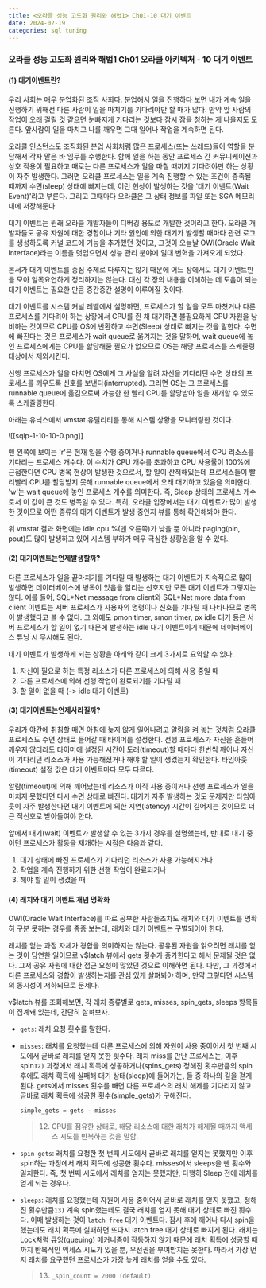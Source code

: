```yaml
---
title: <오라클 성능 고도화 원리와 해법1> Ch01-10 대기 이벤트
date: 2024-02-19
categories: sql tuning
---
```



### 오라클 성능 고도화 원리와 해법1 Ch01 오라클 아키텍처 - 10 대기 이벤트

#### (1) 대기이벤트란?

우리 사회는 매우 분업화된 조직 사회다. 분업해서 일을 진행하다 보면 내가 계속 일을 진행하기 위해선 다른 사람이 일을 마치기를 기다려야만 할 때가 많다.
만약 앞 사람의 작업이 오래 걸릴 것 같으면 눈빠지게 기다리는 것보다 잠시 잠을 청하는 게 나을지도 모른다. 앞사람이 일을 마치고 나를 깨우면 그때 일어나 작업을 계속하면 된다.

오라클 인스턴스도 조직화된 분업 사회처럼 많은 프로세스(또는 쓰레드)들이 역할을 분담해서 각자 맡은 바 임무를 수행한다. 함께 일을 하는 동안 프로세스 간 커뮤니케이션과 상호 작용이 필요하고 때로는 다른 프로세스가 일을 마칠 때까지 기다려야만 하는 상황이 자주 발생한다. 그러면 오라클 프로세스는 일을 계속 진행할 수 있는 조건이 충족될 때까지 수면(sleep) 상태에 빠지는데, 이런 현상이 발생하는 것을 '대기 이벤트(Wait Event)'라고 부른다. 그리고 그때마다 오라클은 그 상태 정보를 파일 또는 SGA 메모리 내에 저장해둔다.

대기 이벤트는 원래 오라클 개발자들이 디버깅 용도로 개발한 것이라고 한다.
오라클 개발자들도 공유 자원에 대한 경합이나 기타 원인에 의한 대기가 발생할 때마다 관련 로그를 생성하도록 커널 코드에 기능을 추가했던 것이고, 그것이 오늘날 OWI(Oracle Wait Interface)라는 이름을 덧입으면서 성능 관리 분야에 일대 변혁을 가져오게 되었다.

본서가 대기 이벤트를 중심 주제로 다루지는 않기 때문에 어느 장에서도 대기 이벤트만을 모아 일목요연하게 정리하지는 않는다. 대신 각 장의 내용을 이해하는 데 도움이 되는 대기 이벤트는 필요한 만큼 중간중간 설명이 이루어질 것이다.

대기 이벤트를 시스템 커널 레벨에서 설명하면, 프로세스가 할 일을 모두 마쳤거나 다른 프로세스를 기다려야 하는 상황에서 CPU를 쥔 채 대기하면 불필요하게 CPU 자원을 낭비하는 것이므로 CPU를 OS에 반환하고 수면(Sleep) 상태로 빠지는 것을 말한다. 수면에 빠진다는 것은 프로세스가 wait queue로 옮겨지는 것을 말하며, wait queue에 놓인 프로세스에게는 CPU를 할당해줄 필요가 없으므로 OS는 해당 프로세스를 스케줄링 대상에서 제외시킨다.

선행 프로세스가 일을 마치면 OS에게 그 사실을 알려 자신을 기다리던 수면 상태의 프로세스를 깨우도록 신호를 보낸다(interrupted). 그러면 OS는 그 프로세스를 runnable queue에 옮김으로써 가능한 한 빨리 CPU를 할당받아 일을 재개할 수 있도록 스케쥴링한다.

아래는 유닉스에서 vmstat 유틸리티를 통해 시스템 상황을 모니터링한 것이다.

![[sqlp-1-10-10-0.png]]

맨 왼쪽에 보이는 'r'은 현재 일을 수행 중이거나 runnable queue에서 CPU 리소스를 기다리는 프로세스 개수다. 이 수치가 CPU 개수를 초과하고 CPU 사용률이 100%에 근접한다면 CPU 병목 현상이 발생한 것으로서, 할 일이 산적해있는데 프로세스들이 빨리빨리 CPU를 할당받지 못해 runnable queue에서 오래 대기하고 있음을 의미한다.
'w'는 wait queue에 놓인 프로세스 개수를 의미한다. 즉, Sleep 상태의 프로세스 개수로서 이 값이 큰 것도 병목일 수 있다. 특히, 오라클 입장에서는 대기 이벤트가 많이 발생한 것이므로 어떤 종류의 대기 이벤트가 발생 중인지 뷰를 통해 확인해봐야 한다.

위 vmstat 결과 화면에는 idle cpu %(맨 오른쪽)가 낮을 뿐 아니라 paging(pin, pout)도 많이 발생하고 있어 시스템 부하가 매우 극심한 상황임을 알 수 있다.

#### (2) 대기이벤트는언제발생할까?

다른 프로세스가 일을 끝마치기를 기다릴 때 발생하는 대기 이벤트가 지속적으로 많이 발생하면 데이터베이스에 병목이 있음을 알리는 신호지만 모든 대기 이벤트가 그렇지는 않다. 예를 들어, SQL\*Net message from client와 SQL\*Net more data from client 이벤트는 서버 프로세스가 사용자의 명령이나 신호를 기다릴 때 나타나므로 병목이 발생했다고 볼 수 없다. 그 외에도 pmon timer, smon timer, px idle 대기 등은 서버 프로세스가 할 일이 없기 때문에 발생하는 idle 대기 이벤트이기 때문에 데이터베이스 튜닝 시 무시해도 된다.

대기 이벤트가 발생하게 되는 상황을 아래와 같이 크게 3가지로 요약할 수 있다.

1. 자신이 필요로 하는 특정 리소스가 다른 프로세스에 의해 사용 중일 때
2. 다른 프로세스에 의해 선행 작업이 완료되기를 기다릴 때
3. 할 일이 없을 때 (-> idle 대기 이벤트)

#### (3) 대기이벤트는언제사라질까? 

우리가 야간에 취침할 때면 아침에 늦지 않게 일어나려고 알람을 켜 놓는 것처럼 오라클 프로세스도 수면 상태로 들어갈 때 타이머를 설정한다. 선행 프로세스가 자신을 흔들어 깨우지 않더라도 타이머에 설정된 시간이 도래(timeout)할 때마다 한번씩 깨어나 자신이 기다리던 리소스가 사용 가능해졌거나 해야 할 일이 생겼는지 확인한다. 타임아웃(timeout) 설정 값은 대기 이벤트마다 모두 다르다.

알람(timeout)에 의해 깨어났는데 리소스가 아직 사용 중이거나 선행 프로세스가 일을 마치지 못했다면 다시 수면 상태로 빠진다. 대기가 자주 발생하는 것도 문제지만 타임아웃이 자주 발생한다면 대기 이벤트에 의한 지연(latency) 시간이 길어지는 것이므로 더 큰 적신호로 받아들여야 한다.

앞에서 대기(wait) 이벤트가 발생할 수 있는 3가지 경우를 설명했는데, 반대로 대기 중이던 프로세스가 활동을 재개하는 시점은 다음과 같다.

1. 대기 상태에 빠진 프로세스가 기다리던 리소스가 사용 가능해지거나
2. 작업을 계속 진행하기 위한 선행 작업이 완료되거나
3. 해야 할 일이 생겼을 때

#### (4) 래치와 대기 이벤트 개념 명확화

OWI(Oracle Wait Interface)를 따로 공부한 사람들조차도 래치와 대기 이벤트를 명확히 구분 못하는 경우를 종종 보는데, 래치와 대기 이벤트는 구별되어야 한다.

래치를 얻는 과정 자체가 경합을 의미하지는 않는다. 공유된 자원을 읽으려면 래치를 얻는 것이 당연한 일이므로 v$latch 뷰에서 gets 횟수가 증가한다고 해서 문제될 것은 없다. 그저 공유 자원에 대한 접근 요청이 많았던 것으로 이해하면 된다. 다만, 그 과정에서 다른 프로세스와 경합이 발생하는지를 관심 있게 살펴봐야 하며, 만약 그렇다면 시스템의 동시성이 저하되므로 문제다.

v$latch 뷰를 조회해보면, 각 래치 종류별로 gets, misses, spin_gets, sleeps 항목들이 집계돼 있는데, 간단히 살펴보자.

- `gets`: 래치 요청 횟수를 말한다.

- `misses`: 래치를 요청했는데 다른 프로세스에 의해 자원이 사용 중이어서 첫 번째 시도에서 곧바로 래치를 얻지 못한 횟수다.
	래치 miss를 만난 프로세스는, 이후 spin`12)` 과정에서 래치 획득에 성공하거나(spins_gets) 정해진 횟수만큼의 spin 후에도 래치 획득에 실패해 대기 상태(sleep)에 들어가는, 둘 중 하나의 길을 걷게 된다.
	gets에서 misses 횟수를 빼면 다른 프로세스의 래치 해제를 기다리지 않고 곧바로 래치 획득에 성공한 횟수(simple_gets)가 구해진다.
	
	`simple_gets = gets - misses`

	> 12) CPU를 점유한 상태로, 해당 리소스에 대한 래치가 해제될 때까지 액세스 시도를 반복하는 것을 말함.

- `spin gets`: 래치를 요청한 첫 번째 시도에서 곧바로 래치를 얻지는 못했지만 이후 spin하는 과정에서 래치 획득에 성공한 횟수다. misses에서 sleeps을 뺀 횟수와 일치한다. 즉, 첫 번째 시도에서 래치를 얻지는 못했지만, 다행히 Sleep 전에 래치를 얻게 되는 경우다.

- `sleeps`: 래치를 요청했는데 자원이 사용 중이어서 곧바로 래치를 얻지 못했고, 정해진 횟수만큼`13)` 계속 spin했는데도 결국 래치를 얻지 못해 대기 상태로 빠진 횟수다. 이때 발생하는 것이 `latch free` 대기 이벤트다. 잠시 후에 깨어나 다시 spin을 했는데도 래치 획득에 실패하면 또다시 latch free 대기 상태로 빠지게 된다. 래치는 Lock처럼 큐잉(queuing) 메커니즘이 작동하지 않기 때문에 래치 획득에 성공할 때까지 반복적인 액세스 시도가 있을 뿐, 우선권을 부여받지는 못한다. 따라서 가장 먼저 래치를 요구했던 프로세스가 가장 늦게 래치를 얻을 수도 있다.

	> 13) `_spin_count = 2000 (default)`

